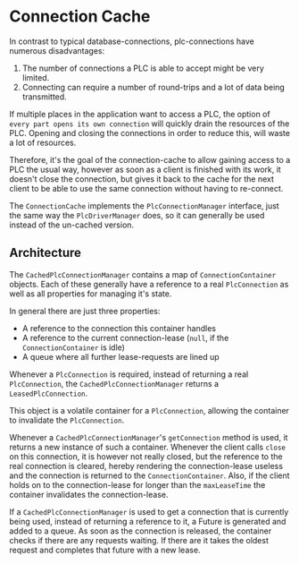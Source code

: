 <!--
  Licensed to the Apache Software Foundation (ASF) under one
  or more contributor license agreements.  See the NOTICE file
  distributed with this work for additional information
  regarding copyright ownership.  The ASF licenses this file
  to you under the Apache License, Version 2.0 (the
  "License"); you may not use this file except in compliance
  with the License.  You may obtain a copy of the License at

      https://www.apache.org/licenses/LICENSE-2.0

  Unless required by applicable law or agreed to in writing,
  software distributed under the License is distributed on an
  "AS IS" BASIS, WITHOUT WARRANTIES OR CONDITIONS OF ANY
  KIND, either express or implied.  See the License for the
  specific language governing permissions and limitations
  under the License.
  -->

# Connection Cache

In contrast to typical database-connections, plc-connections have numerous disadvantages:

1. The number of connections a PLC is able to accept might be very limited.
2. Connecting can require a number of round-trips and a lot of data being transmitted.

If multiple places in the application want to access a PLC, the option of `every part opens its own connection` will quickly drain the resources of the PLC. Opening and closing the connections in order to reduce this, will waste a lot of resources.

Therefore, it's the goal of the connection-cache to allow gaining access to a PLC the usual way, however as soon as a client is finished with its work, it doesn't close the connection, but gives it back to the cache for the next client to be able to use the same connection without having to re-connect.

The `ConnectionCache` implements the `PlcConnectionManager` interface, just the same way the `PlcDriverManager` does, so it can generally be used instead of the un-cached version.

## Architecture

The `CachedPlcConnectionManager` contains a map of `ConnectionContainer` objects.
Each of these generally have a reference to a real `PlcConnection` as well as all properties for managing it's state.

In general there are just three properties:

- A reference to the connection this container handles
- A reference to the current connection-lease (`null`, if the `ConnectionContainer` is idle)
- A queue where all further lease-requests are lined up

Whenever a `PlcConnection` is required, instead of returning a real `PlcConnection`, the `CachedPlcConnectionManager` returns a `LeasedPlcConnection`. 

This object is a volatile container for a `PlcConnection`, allowing the container to invalidate the `PlcConnection`. 

Whenever a `CachedPlcConnectionManager`'s `getConnection` method is used, it returns a new instance of such a container. Whenever the client calls `close` on this connection, it is however not really closed, but the reference to the real connection is cleared, hereby rendering the connection-lease useless and the connection is returned to the `ConnectionContainer`. Also, if the client holds on to the connection-lease for longer than the `maxLeaseTime` the container invalidates the connection-lease. 

If a `CachedPlcConnectionManager` is used to get a connection that is currently being used, instead of returning a reference to it, a Future is generated and added to a queue. As soon as the connection is released, the container checks if there are any requests waiting.
If there are it takes the oldest request and completes that future with a new lease.